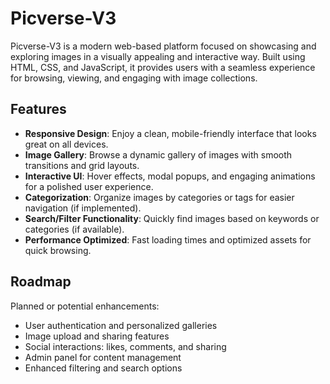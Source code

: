 
# Picverse-V3

Picverse-V3 is a modern web-based platform focused on showcasing and exploring images in a visually appealing and interactive way. Built using HTML, CSS, and JavaScript, it provides users with a seamless experience for browsing, viewing, and engaging with image collections.

## Features

- **Responsive Design**: Enjoy a clean, mobile-friendly interface that looks great on all devices.
- **Image Gallery**: Browse a dynamic gallery of images with smooth transitions and grid layouts.
- **Interactive UI**: Hover effects, modal popups, and engaging animations for a polished user experience.
- **Categorization**: Organize images by categories or tags for easier navigation (if implemented).
- **Search/Filter Functionality**: Quickly find images based on keywords or categories (if available).
- **Performance Optimized**: Fast loading times and optimized assets for quick browsing.

## Roadmap

Planned or potential enhancements:
- User authentication and personalized galleries
- Image upload and sharing features
- Social interactions: likes, comments, and sharing
- Admin panel for content management
- Enhanced filtering and search options
